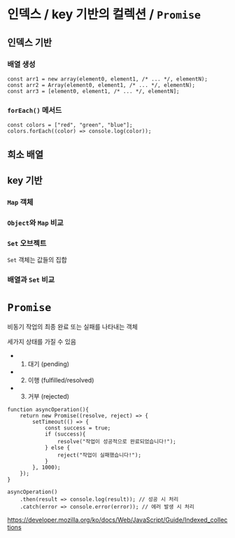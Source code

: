 # 인덱스 / key 기반의 컬렉션 / `Promise` 

## 인덱스 기반 
### 배열 생성 
```
const arr1 = new array(element0, element1, /* ... */, elementN);
const arr2 = Array(element0, element1, /* ... */, elementN);
const arr3 = [element0, element1, /* ... */, elementN];
```







### `forEach()` 메서드 
```
const colors = ["red", "green", "blue"];
colors.forEach((color) => console.log(color));
```

## 희소 배열 




## key 기반 
### `Map` 객체 


### `Object`와 `Map` 비교


### `Set` 오브젝트 
`Set` 객체는 값들의 집합 



### 배열과 `Set` 비교 



# `Promise`
비동기 작업의 최종 완료 또는 실패를 나타내는 객체 

세가지 상태를 가질 수 있음
- 1. 대기 (pending)
- 2. 이행 (fulfilled/resolved)
- 3. 거부 (rejected)

```
function asyncOperation(){
    return new Promise((resolve, reject) => { 
        setTimeout(() => { 
            const success = true;
            if (success){
                resolve("작업이 성공적으로 완료되었습니다!");
            } else { 
                reject("작업이 실패했습니다!");
            }
        }, 1000);
    });
}

asyncOperation()
    .then(result => console.log(result)); // 성공 시 처리 
    .catch(error => console.error(error)); // 에러 발생 시 처리 
```

https://developer.mozilla.org/ko/docs/Web/JavaScript/Guide/Indexed_collections